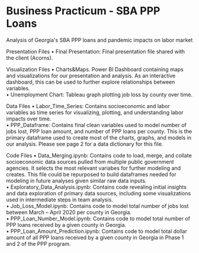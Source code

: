 # Business Practicum - SBA PPP Loans
Analysis of Georgia's SBA PPP loans and pandemic impacts on labor market

Presentation Files
•	Final Presentation: Final presentation file shared with the client (Acorns).

Visualization Files
•	Charts&Maps. Power BI Dashboard containing maps and visualizations for our presentation and analysis. As an interactive dashboard, this can be used to further explore relationships between variables.  
•	Unemployment Chart: Tableau graph plotting job loss by county over time.  

Data Files
•	Labor_Time_Series: Contains socioeconomic and labor variables as time series for visualizing, plotting, and understanding labor impacts over time.  
•	PPP_Dataframe: Contains final clean variables used to model number of jobs lost, PPP loan amount, and number of PPP loans per county. This is the primary dataframe used to create most of the charts, graphs, and models in our analysis. Please see page 2 for a data dictionary for this file.  

Code Files
•	Data_Merging.ipynb: Contains code to load, merge, and collate socioeconomic data sources pulled from multiple public government agencies. It selects the most relevant variabes for further modeling and creates. This file could be repurposed to build dataframes needed for modeling in future analyses given similar raw data inputs.  
•	Exploratory_Data_Analysis.ipynb: Contains code revealing initial insights and data exploration of primary data sources, including some visualizations used in intermediate steps in team analysis.  
•	Job_Loss_Model.ipynb: Contains code to model total number of jobs lost between March – April 2020 per county in Georgia.  
•	PPP_Loan_Number_Model.ipynb: Contains code to model total number of PPP loans received by a given county in Georgia.  
•	PPP_Loan_Amount_Prediction.ipynb: Contains code to model total dollar amount of all PPP loans received by a given county in Georgia in Phase 1 and 2 of the PPP program.

